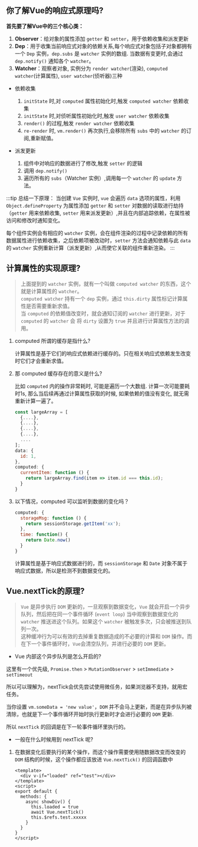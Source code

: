 ## 你了解Vue的响应式原理吗?

**⾸先要了解Vue中的三个核⼼类：**

1. **Observer**：给对象的属性添加 `getter` 和 `setter`，⽤于依赖收集和派发更新
2. **Dep**：⽤于收集当前响应式对象的依赖关系,每个响应式对象包括⼦对象都拥有⼀个 `Dep` 实例，`dep.subs` 是 `watcher` 实例的数组. 当数据有变更时,会通过 `dep.notify()` 通知各个 `watcher`。
3. **Watcher**：观察者对象, 实例分为 `render watcher`(渲染), `computed watcher`(计算属性), `user watcher`(侦听器)三种

- 依赖收集

    1. `initState` 时,对 `computed` 属性初始化时,触发 `computed watcher` 依赖收集
    2. `initState` 时,对侦听属性初始化时,触发 `user watcher` 依赖收集
    3. `render()` 的过程,触发 `render watcher` 依赖收集
    4. `re-render` 时, `vm.render()` 再次执⾏,会移除所有 `subs` 中的 `watcher` 的订阅,重新赋值。

- 派发更新

    1. 组件中对响应的数据进⾏了修改,触发 `setter` 的逻辑
    2. 调⽤ `dep.notify()`
    3. 遍历所有的 `subs`（Watcher 实例）,调⽤每⼀个 `watcher` 的 `update` ⽅法。

:::tip 总结⼀下原理：
当创建 `Vue` 实例时, `vue` 会遍历 `data` 选项的属性，利⽤ `Object.defineProperty` 为属性添加 `getter` 和 `setter` 对数据的读取进⾏劫持（`getter` ⽤来依赖收集, `setter` ⽤来派发更新）,并且在内部追踪依赖，在属性被访问和修改时通知变化。

每个组件实例会有相应的 `watcher` 实例，会在组件渲染的过程中记录依赖的所有数据属性进⾏依赖收集，之后依赖项被改动时，`setter` ⽅法会通知依赖与此 `data` 的 `watcher` 实例重新计算（派发更新）,从⽽使它关联的组件重新渲染。
:::

## 计算属性的实现原理?

> 上⾯提到的 `watcher` 实例，就有⼀个叫做 `computed watcher` 的东⻄，这个就是计算属性的 `watcher`。<br>
> `computed watcher` 持有⼀个 `dep` 实例，通过 `this.dirty` 属性标记计算属性是否需要重新求值。<br>
> 当 `computed` 的依赖值改变时，就会通知订阅的 `watcher` 进⾏更新，对于 `computed` 的 `watcher` 会 将 `dirty` 设置为 `true` 并且进⾏计算属性⽅法的调⽤。

1. computed 所谓的缓存是指什么?

    计算属性是基于它们的响应式依赖进⾏缓存的。只在相关响应式依赖发⽣改变时它们才会重新求值。

2. 那 computed 缓存存在的意义是什么?
    
    ⽐如 `computed` 内的操作⾮常耗时, 可能是遍历⼀个⼤数组. 计算⼀次可能要耗时1s, 那么当后续再通过计算属性获取的时候, 如果依赖的值没有变化, 就⽆需重新计算⼀遍了。

    ```js
    const largeArray = [
      {....},
      {....},
      {....},
      {....},
      ....
    ];
    data: {
      id: 1,
    },
    computed: {
      currentItem: function () {
        return largeArray.find(item => item.id === this.id);
      }
    }
    ```
    
3. 以下情况，computed 可以监听到数据的变化吗？

    ```js
    computed: {
      storageMsg: function () {
        return sessionStorage.getItem('xx');
      },
      time: function() {
        return Date.now()
      }
    }
    ```

    计算属性是基于响应式数据进行的，而 `sessionStorage` 和 `Date` 对象不属于响应式数据，所以是检测不到数据变化的。

## Vue.nextTick的原理?

> `Vue` 是异步执⾏ `DOM` 更新的，⼀旦观察到数据变化，`Vue` 就会开启⼀个异步队列，然后把在同⼀个事件循环 (`event loop`) 当中观察到数据变化的 `watcher` 推送进这个队列。如果这个 `watcher` 被触发多次，只会被推送到队列⼀次。<br>
> 这种缓冲⾏为可以有效的去掉重复数据造成的不必要的计算和 `DOM` 操作。⽽在下⼀个事件循环时，`Vue`会清空队列，并进⾏必要的 `DOM` 更新。

- Vue 内部这个异步队列是怎么开启的?

这⾥有⼀个优先级, `Promise.then` > `MutationObserver` > `setImmediate` > `setTimeout`

所以可以理解为，nextTick会优先尝试使⽤微任务，如果浏览器不⽀持，就⽤宏任务。

当你设置 `vm.someData = 'new value'`，`DOM` 并不会⻢上更新，⽽是在异步队列被清除，也就是下⼀个事件循环开始时执⾏更新时才会进⾏必要的 `DOM` 更新.

所以 `nextTick` 的回调是在下⼀轮事件循环⾥执⾏的。

- ⼀般在什么时候⽤到 nextTick 呢?

1. 在数据变化后要执⾏的某个操作，⽽这个操作需要使⽤随数据改变⽽改变的 `DOM` 结构的时候，这个操作都应该放进 `Vue.nextTick()` 的回调函数中

    ```vue
    <template>
      <div v-if="loaded" ref="test"></div>
    </template>
    <script>
    export default {
      methods: {
        async showDiv() {
          this.loaded = true
          await Vue.nextTick()
          this.$refs.test.xxxxx
        }
      }
    }
    </script>
    ```
